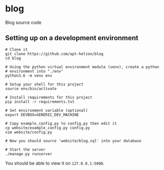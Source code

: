 # blog
Blog source code

## Setting up on a development environment 
```
# Clone it
git clone https://github.com/apt-helion/blog
cd blog

# Using the python virtual environment module (venv), create a python
# environment into "./env"
python3.6 -m venv env

# Setup your shell for this project
source env/bin/activate

# Install requirements for this project
pip install -r requirements.txt

# Set environment variable (optional)
export DEVBOX=GENERIC_DEV_MACHINE

# Copy example_config.py to config.py then edit it
cp website/example_config.py config.py
vim website/config.py

# Now you should source 'website/blog.sql' into your database

# Start the server
./manage.py runserver
```

You should be able to view it on `127.0.0.1:5000`.
